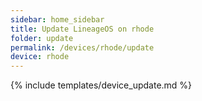 ```yaml
---
sidebar: home_sidebar
title: Update LineageOS on rhode
folder: update
permalink: /devices/rhode/update
device: rhode
---
```

{% include templates/device_update.md %}
